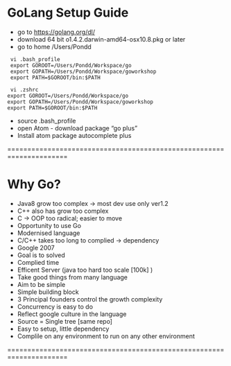 # GoLang Setup Guide
- go to https://golang.org/dl/
- download 64 bit o1.4.2.darwin-amd64-osx10.8.pkg or later
- go to home /Users/Pondd
```
 vi .bash_profile 
 export GOROOT=/Users/Pondd/Workspace/go
 export GOPATH=/Users/Pondd/Workspace/goworkshop
 export PATH=$GOROOT/bin:$PATH
 ```
 ```
  vi .zshrc
export GOROOT=/Users/Pondd/Workspace/go
export GOPATH=/Users/Pondd/Workspace/goworkshop
export PATH=$GOROOT/bin:$PATH
```
- source .bash_profile
- open Atom - download package “go plus”
- Install atom package autocomplete plus

=====================================================================

# Why Go?
- Java8 grow too complex -> most dev use only ver1.2
- C++ also has grow too complex
- C -> OOP too radical; easier to move 
- Opportunity to use Go 
- Modernised language
- C/C++ takes too long to complied -> dependency 
- Google 2007
- Goal is to solved
- Complied time
- Efficent Server (java too hard too scale [100k] )
- Take good things from many language
- Aim to be simple
- Simple building block
- 3 Principal founders control the growth complexity
- Concurrency is easy to do 
- Reflect google culture in the language
- Source = Single tree [same repo]
- Easy to setup, little dependency
- Complile on any environment to run on any other environment

=====================================================================

